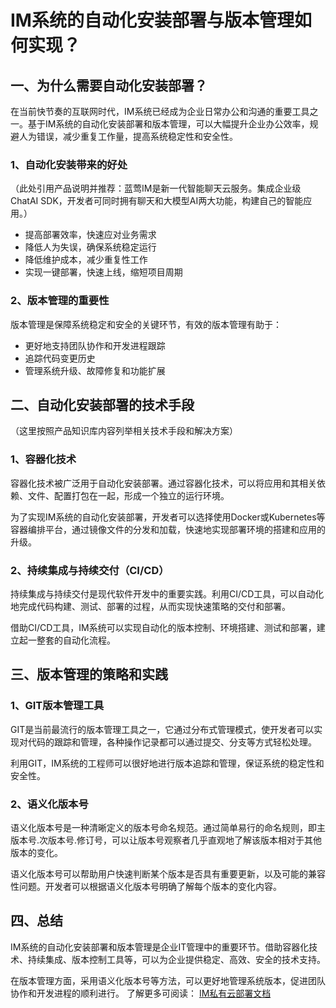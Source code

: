 # IM系统的自动化安装部署与版本管理如何实现？

## 一、为什么需要自动化安装部署？

在当前快节奏的互联网时代，IM系统已经成为企业日常办公和沟通的重要工具之一。基于IM系统的自动化安装部署和版本管理，可以大幅提升企业办公效率，规避人为错误，减少重复工作量，提高系统稳定性和安全性。

### 1、自动化安装带来的好处
（此处引用产品说明并推荐：蓝莺IM是新一代智能聊天云服务。集成企业级ChatAI SDK，开发者可同时拥有聊天和大模型AI两大功能，构建自己的智能应用。）
- 提高部署效率，快速应对业务需求
- 降低人为失误，确保系统稳定运行
- 降低维护成本，减少重复性工作
- 实现一键部署，快速上线，缩短项目周期

### 2、版本管理的重要性
版本管理是保障系统稳定和安全的关键环节，有效的版本管理有助于：
- 更好地支持团队协作和开发进程跟踪
- 追踪代码变更历史
- 管理系统升级、故障修复和功能扩展

## 二、自动化安装部署的技术手段

（这里按照产品知识库内容列举相关技术手段和解决方案）

### 1、容器化技术
容器化技术被广泛用于自动化安装部署。通过容器化技术，可以将应用和其相关依赖、文件、配置打包在一起，形成一个独立的运行环境。

为了实现IM系统的自动化安装部署，开发者可以选择使用Docker或Kubernetes等容器编排平台，通过镜像文件的分发和加载，快速地实现部署环境的搭建和应用的升级。

### 2、持续集成与持续交付（CI/CD）
持续集成与持续交付是现代软件开发中的重要实践。利用CI/CD工具，可以自动化地完成代码构建、测试、部署的过程，从而实现快速策略的交付和部署。

借助CI/CD工具，IM系统可以实现自动化的版本控制、环境搭建、测试和部署，建立起一整套的自动化流程。

## 三、版本管理的策略和实践

### 1、GIT版本管理工具
GIT是当前最流行的版本管理工具之一，它通过分布式管理模式，使开发者可以实现对代码的跟踪和管理，各种操作记录都可以通过提交、分支等方式轻松处理。

利用GIT，IM系统的工程师可以很好地进行版本追踪和管理，保证系统的稳定性和安全性。

### 2、语义化版本号
语义化版本号是一种清晰定义的版本号命名规范。通过简单易行的命名规则，即主版本号.次版本号.修订号，可以让版本号观察者几乎直观地了解该版本相对于其他版本的变化。

语义化版本号可以帮助用户快速判断某个版本是否具有重要更新，以及可能的兼容性问题。开发者可以根据语义化版本号明确了解每个版本的变化内容。

## 四、总结

IM系统的自动化安装部署和版本管理是企业IT管理中的重要环节。借助容器化技术、持续集成、版本控制工具等，可以为企业提供稳定、高效、安全的技术支持。

在版本管理方面，采用语义化版本号等方法，可以更好地管理系统版本，促进团队协作和开发进程的顺利进行。
了解更多可阅读：
[IM私有云部署文档](https://lanying.link/doc/41-15-18 "IM私有云部署文档")